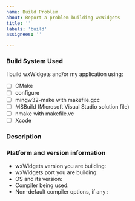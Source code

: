 ```yaml
---
name: Build Problem
about: Report a problem building wxWidgets
title: ''
labels: 'build'
assignees: ''

---
```


### Build System Used

<!--

Please select the tool you use for building, i.e. check exactly
one line from those below by putting "x" in between the brackets.
-->

I build wxWidgets and/or my application using:

- [ ] CMake
- [ ] configure
- [ ] mingw32-make with makefile.gcc
- [ ] MSBuild (Microsoft Visual Studio solution file)
- [ ] nmake with makefile.vc
- [ ] Xcode

<!--

For command line based tools, such as configure or CMake,
please include the full command line used to run them.

Please attach the full build log, but feel free to quote
the relevant parts of it here.

When using `configure`, please also attach `config.log` file.

-->

### Description
<!-- Describe the problem here -->


### Platform and version information

- wxWidgets version <!-- [e.g. 3.2.1] --> you are building:
- wxWidgets port <!-- [e.g. wxMSW, wxGTK, wxOSX] --> you are building:
- OS <!-- [e.g. Windows 10, Ubuntu 22.10, macOS 15] --> and its version:
- Compiler <!-- [e.g. MSVS 2022, gcc 12.1] --> being used:
- Non-default compiler options, if any <!-- e.g. -std=c++26 -->:
